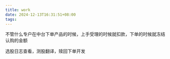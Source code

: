 ```yaml
---
title: work
date: 2024-12-13T16:31:51+08:00
tags:
---
```


不管什么专户在中台下单产品的时候，上手受理的时候就扣款，下单的时候就冻结认购的金额


选股日志查看，测股翻译，赎回下单开发